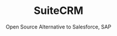 ---
 title: SuiteCRM
 subtitle: Open Source Alternative to Salesforce, SAP
 description:  SuiteCRM - Open source CRM for the world
 image: https://cdn.prod.website-files.com/6220c55c69733896bb8a4724/63f5bef372638c42f9bfe7c7_4I9apDb_o-mfBoKYAiOi4tPAZ0FFM2pTU2rbSSJ9894.png
 image-alt: suitecrm-logo
 license: AGPL V3
 tags: ["crm","tools"]
 type: CRM
 github: https://github.com/salesagility/SuiteCRM
 link: https://suitecrm.com/
 description2: SuiteCRM is a powerful and flexible open-source CRM (Customer Relationship Management) platform designed to help businesses manage their interactions with customers and prospects. It offers a comprehensive suite of features, including sales force automation, marketing automation, customer service, and project management. SuiteCRM is highly customizable and can be tailored to meet the specific needs of any organization, making it a popular choice for businesses of all sizes.
---